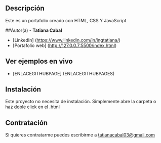 ## Descripción

Este es un portafolio creado con HTML, CSS Y JavaScript 

##Autor(a) - 
**Tatiana Cabal**

* [LinkedIn] (https://www.linkedin.com/in/ingtatiana/)
* [Portafolio web] (http://127.0.0.7:5500/index.html)

## Ver ejemplos en vivo
- [ENLACEGITHUBPAGE] (ENLACEGITHUBPAGES)

## Instalación
Este proyecto no necesita de instalación. Simplemente abre la carpeta o haz doble click en el .html

## Contratación
Si quieres contratarme puedes escribirme a tatianacabal03@gmail.com
